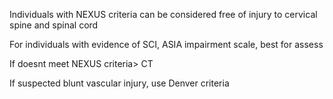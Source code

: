 Individuals with NEXUS criteria can be considered free of injury to cervical spine and spinal cord

For individuals with evidence of SCI, ASIA impairment scale, best for assess

If doesnt meet NEXUS criteria> CT

If suspected blunt vascular injury, use Denver criteria